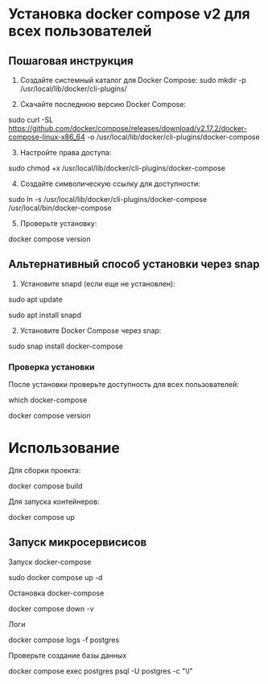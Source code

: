 # Установка docker compose v2 для всех пользователей
## Пошаговая инструкция

1. Создайте системный каталог для Docker Compose:
sudo mkdir -p /usr/local/lib/docker/cli-plugins/

2. Скачайте последнюю версию Docker Compose:

sudo curl -SL https://github.com/docker/compose/releases/download/v2.17.2/docker-compose-linux-x86_64 -o /usr/local/lib/docker/cli-plugins/docker-compose

3. Настройте права доступа:

sudo chmod +x /usr/local/lib/docker/cli-plugins/docker-compose

4. Создайте символическую ссылку для доступности:

sudo ln -s /usr/local/lib/docker/cli-plugins/docker-compose /usr/local/bin/docker-compose

5. Проверьте установку:

docker compose version

## Альтернативный способ установки через snap

1. Установите snapd (если еще не установлен):

sudo apt update

sudo apt install snapd

2. Установите Docker Compose через snap:

sudo snap install docker-compose

### Проверка установки

После установки проверьте доступность для всех пользователей:

which docker-compose

docker compose version

# Использование

Для сборки проекта:

docker compose build

Для запуска контейнеров:

docker compose up

## Запуск микросервисисов

Запуск docker-compose

sudo docker compose up -d

Остановка docker-compose

docker compose down -v

Логи

docker compose logs -f postgres

Проверьте создание базы данных

docker compose exec postgres psql -U postgres -c "\l"


